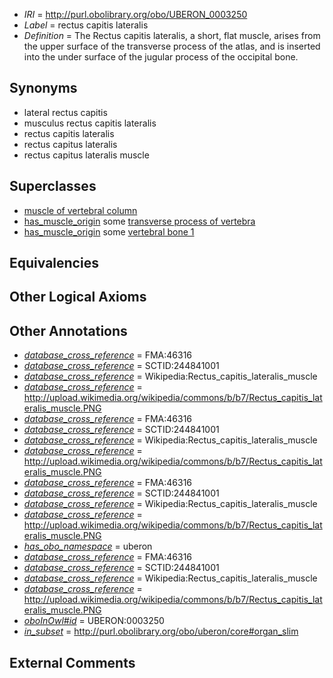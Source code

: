  * *IRI* = http://purl.obolibrary.org/obo/UBERON_0003250
 * *Label* = rectus capitis lateralis
 * *Definition* = The Rectus capitis lateralis, a short, flat muscle, arises from the upper surface of the transverse process of the atlas, and is inserted into the under surface of the jugular process of the occipital bone.

## Synonyms

 * lateral rectus capitis
 * musculus rectus capitis lateralis
 * rectus capitis lateralis
 * rectus capitus lateralis
 * rectus capitus lateralis muscle

## Superclasses

 * [muscle of vertebral column](../../UBERON/18/UBERON_0004518.md)
 * [has_muscle_origin](../../RO/72/RO_0002372.md) some [transverse process of vertebra](../../UBERON/77/UBERON_0001077.md)
 * [has_muscle_origin](../../RO/72/RO_0002372.md) some [vertebral bone 1](../../UBERON/92/UBERON_0001092.md)

## Equivalencies


## Other Logical Axioms


## Other Annotations

 * *[database_cross_reference](../../ef/oboInOwl#hasDbXref.md)* = FMA:46316
 * *[database_cross_reference](../../ef/oboInOwl#hasDbXref.md)* = SCTID:244841001
 * *[database_cross_reference](../../ef/oboInOwl#hasDbXref.md)* = Wikipedia:Rectus_capitis_lateralis_muscle
 * *[database_cross_reference](../../ef/oboInOwl#hasDbXref.md)* = http://upload.wikimedia.org/wikipedia/commons/b/b7/Rectus_capitis_lateralis_muscle.PNG
 * *[database_cross_reference](../../ef/oboInOwl#hasDbXref.md)* = FMA:46316
 * *[database_cross_reference](../../ef/oboInOwl#hasDbXref.md)* = SCTID:244841001
 * *[database_cross_reference](../../ef/oboInOwl#hasDbXref.md)* = Wikipedia:Rectus_capitis_lateralis_muscle
 * *[database_cross_reference](../../ef/oboInOwl#hasDbXref.md)* = http://upload.wikimedia.org/wikipedia/commons/b/b7/Rectus_capitis_lateralis_muscle.PNG
 * *[database_cross_reference](../../ef/oboInOwl#hasDbXref.md)* = FMA:46316
 * *[database_cross_reference](../../ef/oboInOwl#hasDbXref.md)* = SCTID:244841001
 * *[database_cross_reference](../../ef/oboInOwl#hasDbXref.md)* = Wikipedia:Rectus_capitis_lateralis_muscle
 * *[database_cross_reference](../../ef/oboInOwl#hasDbXref.md)* = http://upload.wikimedia.org/wikipedia/commons/b/b7/Rectus_capitis_lateralis_muscle.PNG
 * *[has_obo_namespace](../../ce/oboInOwl#hasOBONamespace.md)* = uberon
 * *[database_cross_reference](../../ef/oboInOwl#hasDbXref.md)* = FMA:46316
 * *[database_cross_reference](../../ef/oboInOwl#hasDbXref.md)* = SCTID:244841001
 * *[database_cross_reference](../../ef/oboInOwl#hasDbXref.md)* = Wikipedia:Rectus_capitis_lateralis_muscle
 * *[database_cross_reference](../../ef/oboInOwl#hasDbXref.md)* = http://upload.wikimedia.org/wikipedia/commons/b/b7/Rectus_capitis_lateralis_muscle.PNG
 * *[oboInOwl#id](../../id/oboInOwl#id.md)* = UBERON:0003250
 * *[in_subset](../../et/oboInOwl#inSubset.md)* = http://purl.obolibrary.org/obo/uberon/core#organ_slim

## External Comments

